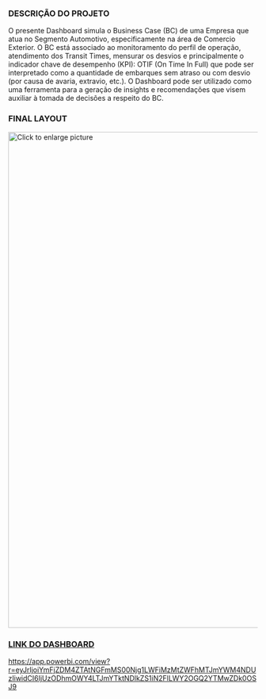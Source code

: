 ### DESCRIÇÃO DO PROJETO
O presente Dashboard simula o Business Case (BC) de uma Empresa que atua no Segmento Automotivo, especificamente na área de Comercio Exterior. O BC está associado ao monitoramento do perfil de operação, atendimento dos Transit Times, mensurar os desvios e principalmente o indicador chave de desempenho (KPI): OTIF (On Time In Full) que pode ser interpretado como a quantidade de embarques sem atraso ou com desvio (por causa de avaria, extravio, etc.). O Dashboard pode ser utilizado como uma ferramenta para a geração de insights e recomendações que visem auxiliar à tomada de decisões a respeito do BC.

### FINAL LAYOUT

<a href="https://drive.google.com/uc?export=view&id=1KHvCxC9jt-SoUupmzZOp81CqwIam2QAg"><img src="https://drive.google.com/uc?export=view&id=1KHvCxC9jt-SoUupmzZOp81CqwIam2QAg" style="width: 1000px; max-width: 100%; height: auto" title="Click to enlarge picture" />

### LINK DO DASHBOARD

https://app.powerbi.com/view?r=eyJrIjoiYmFjZDM4ZTAtNGFmMS00Njg1LWFiMzMtZWFhMTJmYWM4NDUzIiwidCI6IjUzODhmOWY4LTJmYTktNDlkZS1iN2FlLWY2OGQ2YTMwZDk0OSJ9
